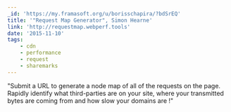 ```yaml
---
_id: 'https://my.framasoft.org/u/borisschapira/?bdSrEQ'
title: '"Request Map Generator", Simon Hearne'
link: 'http://requestmap.webperf.tools'
date: '2015-11-10'
tags:
    - cdn
    - performance
    - request
    - sharemarks
---
```


<div class="markdown"><p>&quot;Submit a URL to generate a node map of all of the requests on the page. Rapidly identify what third-parties are on your site, where your transmitted bytes are coming from and how slow your domains are !&quot;
</p></div>
